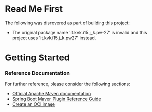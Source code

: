 # Read Me First
The following was discovered as part of building this project:

* The original package name 'lt.kvk.i15.j_k.pw-27' is invalid and this project uses 'lt.kvk.i15.j_k.pw27' instead.

# Getting Started

### Reference Documentation
For further reference, please consider the following sections:

* [Official Apache Maven documentation](https://maven.apache.org/guides/index.html)
* [Spring Boot Maven Plugin Reference Guide](https://docs.spring.io/spring-boot/docs/2.6.1/maven-plugin/reference/html/)
* [Create an OCI image](https://docs.spring.io/spring-boot/docs/2.6.1/maven-plugin/reference/html/#build-image)

